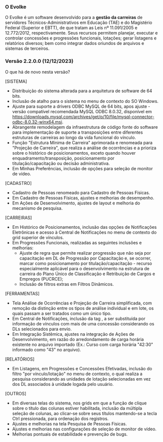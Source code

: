 ### O Evolke
O Evolke é um software desenvolvido para a **gestão da carreiras** de servidores Técnicos-Administrativos em Educação (TAE) e do Magistério Federal (Superior e EBTT), de que tratam as Leis nº 11.091/2005 e 12.772/2012, respectivamente. Seus recursos permitem planejar, executar e controlar concessões e progressões funcionais, lotações; gerar listagens e relatórios diversos; bem como integrar dados oriundos de arquivos e sistemas de terceiros.

### Versão 2.2.0.0 (12/12/2023)
O que há de novo nesta versão?

[SISTEMA]
- Distribuição do sistema alterada para a arquitetura de software de 64 bits.
- Inclusão de atalho para o sistema no menu de contexto do SO Windows.
- Ajuste para suporte a drivers ODBC MySQL de 64 bits, apos ajuste - versão compatível recomendada MySQL ODBC 8.0.32, disponível em https://downloads.mysql.com/archives/get/p/10/file/mysql-connector-odbc-8.0.32-winx64.msi.
- Abrangente remodelagem da infraestrutura de código fonte do software para implementação de suporte a transposições entre diferentes estruturas de carreiras ao longo da vida funcional do vínculo.
- Função "Estrutura Mínima de Carreira" aprimorada e renomeada para "Projeção de Carreira", que realiza a análise de ocorrências e a prioriza sobre o histórico de posicionamentos, exceto quando houver enquadramento/transposição, posicionamento por titulação/capacitação ou decisão administrativa.
- Em Minhas Preferências, inclusão de opções para seleção de monitor de vídeo.

[CADASTRO]
- Cadastro de Pessoas renomeado para Cadastro de Pessoas Físicas.
- Em Cadastro de Pessoas Físicas, ajustes e melhorias de desempenho.
- Em Ações de Desenvolvimento, ajustes de layout e melhoria do mecanismo de pesquisa.

[CARREIRAS]
- Em Histórico de Posicionamentos, inclusão das opções de Notificações Eletrônicas e acesso à Central de Notificações no menu de contexto do grid superior de vínculos.
- Em Progressões Funcionais, realizadas as seguintes inclusões e melhorias:
  - Ajuste de regra que permite realizar progressão que não seja por capacitação em DL de Progressão por Capacitação e, se ocorrer, marcar como posicionamento por titulação/capacitação - recurso especialmente aplicável para o desenvolvimento na estrutura de carreira do Plano Único de Classificação e Retribuição de Cargos e Empregos (PUCRCE);
  - Inclusão de filtros extras em Filtros Dinâmicos.

[FERRAMENTAS]
- Tela Análise de Ocorrências e Projeção de Carreira simplificada, com remoção da distinção entre os tipos de análise individual e em lote, os quais passam a ser tratados como um único tipo.
- Em Central de Notificações, inclusão da tag <REGVINCMULTICONC-MSG>, a ser substituída por informação de vínculos com mais de uma concessão considerando os DLs selecionados para envio.
- Em Integração Sistêmica, ajustes na integração de Ações de Desenvolvimento, em razão do arredondamento de carga horária existente no arquivo importado (Ex.: Curso com carga horária "42:30" informado como "43" no arquivo).

[RELATÓRIOS]
- Em Listagens, em Progressões e Concessões Efetivadas, inclusão do filtro "por vínculo/lotação" no menu de contexto, o qual realiza a pesquisa considerando as unidades de lotação selecionadas em vez dos DL associados à unidade logada pelo usuário.

[OUTROS]
- Em diversas telas do sistema, nos grids em que a função de clique sobre o título das colunas estiver habilitada, inclusão da múltipla seleção de colunas, ao clicar-se sobre seus títulos mantendo-se a tecla Ctrl pressionada, para ordenação dos registros.
- Ajustes e melhorias na tela Pesquisa de Pessoas Físicas.
- Ajustes e melhorias nas configurações de seleção de monitor de vídeo.
- Melhorias pontuais de estabilidade e prevenção de bugs.
